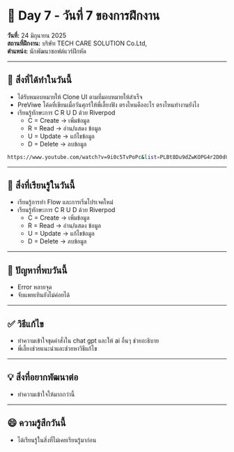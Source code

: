 # 📅 Day 7 - วันที่ 7 ของการฝึกงาน
**วันที่:** 24 มิถุนายน 2025  
**สถานที่ฝึกงาน:** บริษัท TECH CARE SOLUTION Co.Ltd,  
**ตำแหน่ง:** นักพัฒนาซอฟต์แวร์ฝึกหัด


---

## 📝 สิ่งที่ได้ทำในวันนี้
- ได้รับหมอบหมายให้ Clone UI ตามที่มอบหมายให้สำเร็จ
- PreViwe โค้ดที่เขียนเมื่อวันศุกร์ให้พี่เลี้ยงฟัง ตรงไหนคืออะไร ตรงไหนทำงานยังไง
- เรียนรู้ทักษะการ  C R U D ด้วย Riverpod
   - C = Create -> เพิ่มข้อมูล
   - R = Read -> อ่าน/แสดง ข้อมูล
   - U = Update -> แก้ไขข้อมูล
   - D = Delete ->  ลบข้อมูล
     
  
```bash
https://www.youtube.com/watch?v=9i0c5TvPoPc&list=PLBt8Du9dZwKOPG4r2D0d02fstHiOzHsG_

```

---

## 🎯 สิ่งที่เรียนรู้ในวันนี้
- เรียนรู้การทำ Flow และการเริ่มโปรเจคใหม่
- เรียนรู้ทักษะการ  C R U D ด้วย Riverpod
   - C = Create -> เพิ่มข้อมูล
   - R = Read -> อ่าน/แสดง ข้อมูล
   - U = Update -> แก้ไขข้อมูล
   - D = Delete ->  ลบข้อมูล
 
     
---

## 🤔 ปัญหาที่พบวันนี้
- Error หลายจุด
- จับแพทเทินยังไม่ค่อยได้


---

## ✅ วิธีแก้ไข
- ทำความเข้าใจชุดคำสั่งใน chat gpt และให้ ai อื่นๆ ช่วยอะธิบาย
- พี่เลี้ยงช่วยแนะนำและช่วยหาวิธีแก้ไข


---

## 💡 สิ่งที่อยากพัฒนาต่อ
- ทำความเข้าใจให้มากกว่านี้


---

## 😄 ความรู้สึกวันนี้
- ได้เรียนรู้ในสิ่งที่ไม่เคยเรียนรู้มาก่อน
